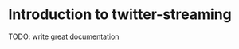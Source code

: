 # Introduction to twitter-streaming

TODO: write [great documentation](http://jacobian.org/writing/what-to-write/)
